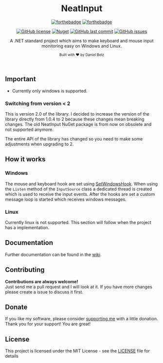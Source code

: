 <h1 align="center">NeatInput</h1>
<div align="center">

[![forthebadge](https://forthebadge.com/images/badges/made-with-c-sharp.svg)](https://forthebadge.com)
[![forthebadge](https://forthebadge.com/images/badges/built-with-grammas-recipe.svg)](https://forthebadge.com)

[![GitHub license](https://img.shields.io/github/license/LegendaryB/NeatInput.svg?longCache=true&style=flat-square)](https://github.com/LegendaryB/NeatInput/blob/master/LICENSE.md)
[![Nuget](https://img.shields.io/nuget/v/NeatInput.Windows.svg?style=flat-square)](https://www.nuget.org/packages/NeatInput.Windows/)
[![GitHub last commit](https://img.shields.io/github/last-commit/LegendaryB/NeatInput.svg?longCache=true&style=flat-square)](https://github.com/LegendaryB/NeatInput)
[![GitHub issues](https://img.shields.io/github/issues/LegendaryB/NeatInput.svg?longCache=true&style=flat-square)](https://github.com/LegendaryB/NeatInput/issues)

A .NET standard project which aims to make keyboard and mouse input monitoring easy on Windows and Linux.

<sub>Built with ❤︎ by Daniel Belz</sub>
</div><br>

## Important
* Currently only windows is supported.

### Switching from version < 2
This is version 2.0 of the library. I decided to increase the version of the library directly from 1.0.4 to 2 because these changes mean breaking changes. The old NeatInput NuGet package is from now on obsolete and not supported anymore.

The entire API of the library has changed so you need to make some adjustments when upgrading to 2. 

## How it works

### Windows
The mouse and keyboard hook are set using [SetWindowsHook](https://docs.microsoft.com/en-us/windows/win32/api/winuser/nf-winuser-setwindowshookexa). When using the `Listen` method of the `InputSource` class a dedicated thread is created which is used to receive the input events. After the hooks are set a custom message loop is started which receives windows messages.

### Linux
Currently linux is not supported. This section will follow when the project has a implementation.

## Documentation
Further documentation can be found in the [wiki](https://github.com/LegendaryB/NeatInput/wiki).

## Contributing

__Contributions are always welcome!__  
Just send me a pull request and I will look at it. If you have more changes please create a issue to discuss it first.

## Donate
If you like my software, please consider [supporting me](https://paypal.me/alphadaniel) with a little donation. Thank you for your support! You are great!

## License

This project is licensed under the MIT License - see the [LICENSE](LICENSE) file for details

